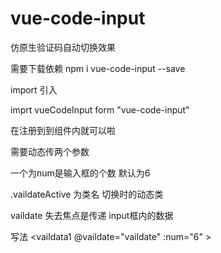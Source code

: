 ﻿# vue-code-input
仿原生验证码自动切换效果

需要下载依赖
npm i vue-code-input --save

import 引入

imprt vueCodeInput form "vue-code-input"


在注册到到组件内就可以啦

需要动态传两个参数

一个为num是输入框的个数 默认为6

.vaildateActive 为类名 切换时的动态类

vaildate 失去焦点是传递 input框内的数据

写法
 <vaildata1 @vaildate="vaildate" :num="6" ></vaildata1>